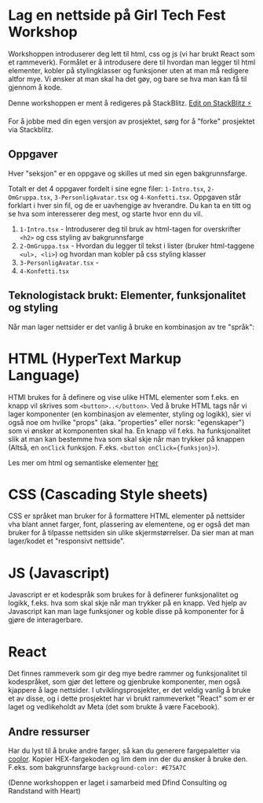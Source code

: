 # Lag en nettside på Girl Tech Fest Workshop

Workshoppen introduserer deg lett til html, css og js (vi har brukt React som et rammeverk). Formålet er å introdusere dere til hvordan man legger til html elementer, kobler på stylingklasser og funksjoner uten at man må redigere altfor mye. Vi ønsker at man skal ha det gøy, og bare se hva man kan få til gjennom å kode.

Denne workshoppen er ment å redigeres på StackBlitz.
[Edit on StackBlitz ⚡️](https://stackblitz.com/edit/react-ts-ch62ue)

For å jobbe med din egen versjon av prosjektet, sørg for å "forke" prosjektet via Stackblitz.

## Oppgaver

Hver "seksjon" er en oppgave og skilles ut med sin egen bakgrunnsfarge.

Totalt er det 4 oppgaver fordelt i sine egne filer: `1-Intro.tsx`, `2-OmGruppa.tsx`, `3-PersonligAvatar.tsx` og `4-Konfetti.tsx`. Oppgaven står forklart i hver sin fil, og de er uavhengige av hverandre. Du kan ta en titt og se hva som interesserer deg mest, og starte hvor enn du vil.

1. `1-Intro.tsx` - Introduserer deg til bruk av html-tagen for overskrifter `<h2>` og css styling av bakgrunnsfarge
2. `2-OmGruppa.tsx` - Hvordan du legger til tekst i lister (bruker html-taggene `<ul>, <li>`) og hvordan man kobler på css styling klasser
3. `3-PersonligAvatar.tsx` -
4. `4-Konfetti.tsx`

## Teknologistack brukt: Elementer, funksjonalitet og styling

Når man lager nettsider er det vanlig å bruke en kombinasjon av tre "språk":

# HTML (HyperText Markup Language)

HTMl brukes for å definere og vise ulike HTML elementer som f.eks. en knapp vil skrives som `<button>..</button>`. Ved å bruke HTML tags når vi lager komponenter (en kombinasjon av elementer, styling og logikk), sier vi også noe om hvilke "props" (aka. "properties" eller norsk: "egenskaper") som vi ønsker at komponenten skal ha. En knapp vil f.eks. ha funksjonalitet slik at man kan bestemme hva som skal skje når man trykker på knappen (Altså, en `onClick` funksjon. F.eks. `<button onClick={funksjon}>`).

Les mer om html og semantiske elementer [her](https://www.w3schools.com/html/html5_semantic_elements.asp)

# CSS (Cascading Style sheets)

CSS er språket man bruker for å formattere HTML elementer på nettsider vha blant annet farger, font, plassering av elementene, og er også det man bruker for å tilpasse nettsiden sin ulike skjermstørrelser. Da sier man at man lager/kodet et "responsivt nettside".

# JS (Javascript)

Javascript er et kodespråk som brukes for å definerer funksjonalitet og logikk, f.eks. hva som skal skje når man trykker på en knapp. Ved hjelp av Javascript kan man lage funksjoner og koble disse på komponenter for å gjøre de interagerbare.

# React

Det finnes rammeverk som gir deg mye bedre rammer og funksjonalitet til kodespråket, som gjør det lettere og gjenbruke komponenter, men også kjappere å lage nettsider. I utviklingsprosjekter, er det veldig vanlig å bruke et av disse, og i dette prosjektet har vi brukt rammeverket "React" som er er laget og vedlikeholdt av Meta (det som brukte å være Facebook).

## Andre ressurser

Har du lyst til å bruke andre farger, så kan du generere fargepaletter via [coolor](https://coolors.co/).
Kopier HEX-fargekoden og lim dem inn der du ønsker å bruke den. F.eks. som bakgrunnsfarge `background-color: #E75A7C`

(Denne workshoppen er laget i samarbeid med Dfind Consulting og Randstand with Heart)
